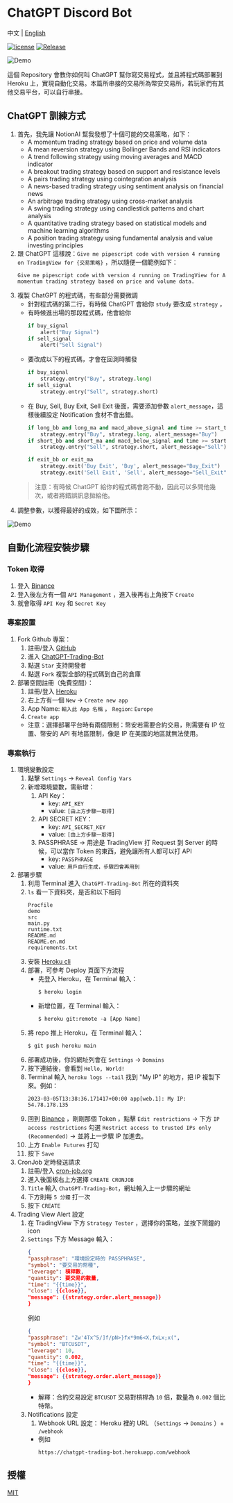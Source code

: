 # ChatGPT Discord Bot

中文 | [English](README.en.md)

[![license](https://img.shields.io/pypi/l/ansicolortags.svg)](LICENSE) [![Release](https://img.shields.io/github/v/release/TheExplainthis/ChatGPT-Trading-Bot)](https://github.com/TheExplainthis/ChatGPT-Trading-Bot/releases/)


![Demo](https://github.com/TheExplainthis/ChatGPT-Trading-Bot/blob/main/demo/demo0.png)

這個 Repository 會教你如何叫 ChatGPT 幫你寫交易程式，並且將程式碼部署到 Heroku 上，實現自動化交易。本篇所串接的交易所為幣安交易所，若玩家們有其他交易平台，可以自行串接。

## ChatGPT 訓練方式
1. 首先，我先讓 NotionAI 幫我發想了十個可能的交易策略，如下：
    - A momentum trading strategy based on price and volume data
    - A mean reversion strategy using Bollinger Bands and RSI indicators
    - A trend following strategy using moving averages and MACD indicator
    - A breakout trading strategy based on support and resistance levels
    - A pairs trading strategy using cointegration analysis
    - A news-based trading strategy using sentiment analysis on financial news
    - An arbitrage trading strategy using cross-market analysis
    - A swing trading strategy using candlestick patterns and chart analysis
    - A quantitative trading strategy based on statistical models and machine learning algorithms
    - A position trading strategy using fundamental analysis and value investing principles
2. 跟 ChatGPT 這樣說：`Give me pipescript code with version 4 running on TradingView for {交易策略}` ，所以隨便一個範例如下：
    ```
    Give me pipescript code with version 4 running on TradingView for A momentum trading strategy based on price and volume data.
    ```
3. 複製 ChatGPT 的程式碼，有些部分需要微調
    - 針對程式碼的第二行，有時候 ChatGPT 會給你 `study` 要改成 `strategy` ，
    - 有時候進出場的那段程式碼，他會給你
        ```python
        if buy_signal
            alert("Buy Signal")
        if sell_signal
            alert("Sell Signal")
        ```
    - 要改成以下的程式碼，才會在回測時觸發
        ```python
        if buy_signal
            strategy.entry("Buy", strategy.long)
        if sell_signal
            strategy.entry("Sell", strategy.short)
        ```
    - 在 Buy, Sell, Buy Exit, Sell Exit 後面，需要添加參數 `alert_message`，這樣後續設定 Notification 食材不會出錯。
        ```python
        if long_bb and long_ma and macd_above_signal and time >= start_time
            strategy.entry("Buy", strategy.long, alert_message="Buy")
        if short_bb and short_ma and macd_below_signal and time >= start_time
            strategy.entry("Sell", strategy.short, alert_message="Sell")

        if exit_bb or exit_ma
            strategy.exit('Buy Exit', 'Buy', alert_message="Buy_Exit")
            strategy.exit('Sell Exit', 'Sell', alert_message="Sell_Exit")
        ```
    > 注意：有時候 ChatGPT 給你的程式碼會跑不動，因此可以多問他幾次，或者將錯誤訊息拋給他。
4. 調整參數，以獲得最好的成效，如下圖所示：

![Demo](https://github.com/TheExplainthis/ChatGPT-Trading-Bot/blob/main/demo/demo1.png)


## 自動化流程安裝步驟
### Token 取得
1. 登入 [Binance](https://www.binance.com/en)
2. 登入後左方有一個 `API Management` ，進入後再右上角按下 `Create`
3. 就會取得 `API Key` 和 `Secret Key`

### 專案設置
1. Fork Github 專案：
    1. 註冊/登入 [GitHub](https://github.com/)
    2. 進入 [ChatGPT-Trading-Bot](https://github.com/TheExplainthis/ChatGPT-Trading-Bot)
    3. 點選 `Star` 支持開發者
    4. 點選 `Fork` 複製全部的程式碼到自己的倉庫
2. 部署空間註冊（免費空間）：
    1. 註冊/登入 [Heroku](https://www.heroku.com/)
    2. 右上方有一個 `New` -> `Create new app`
    3. App Name: `輸入此 App 名稱` ， `Region`: `Europe`
    4. `Create app`
    - 注意：選擇部署平台時有兩個限制：幣安若需要合約交易，則需要有 IP 位置、幣安的 API 有地區限制，像是 IP 在美國的地區就無法使用。

### 專案執行
1. 環境變數設定
    1. 點擊 `Settings` -> `Reveal Config Vars`
    2. 新增環境變數，需新增：
        1. API Key：
            - key: `API_KEY`
            - value: `[由上方步驟一取得]`
        2. API SECRET KEY：
            - key: `API_SECRET_KEY`
            - value: `[由上方步驟一取得]`
        3. PASSPHRASE -> 用途是 TradingView 打 Request 到 Server 的時候，可以當作 Token 的東西，避免讓所有人都可以打 API
            - key: `PASSPHRASE`
            - value: `用戶自行生成，步驟四會再用到`
2. 部署步驟
    1. 利用 Terminal 進入 `ChatGPT-Trading-Bot` 所在的資料夾
    2. `ls` 看一下資料夾，是否和以下相同
        ```
        Procfile
        demo
        src
        main.py
        runtime.txt
        README.md
        README.en.md
        requirements.txt 
        ```
    3. 安裝 [Heroku cli](https://devcenter.heroku.com/articles/heroku-cli#install-the-heroku-cli)
    4. 部署，可參考 Deploy 頁面下方流程
        - 先登入 Heroku，在 Terminal 輸入：
            ```
            $ heroku login
            ```
        - 新增位置，在 Terminal 輸入：
            ```
            $ heroku git:remote -a [App Name]
            ```
    5. 將 repo 推上 Heroku，在 Terminal 輸入：
        ```
        $ git push heroku main
        ```
    6. 部署成功後，你的網址列會在 `Settings` -> `Domains`
    7. 按下連結後，會看到 `Hello, World!`
    8. Terminal 輸入 `heroku logs --tail` 找到 "My IP" 的地方，把 IP 複製下來。例如：
        ```
        2023-03-05T13:38:36.171417+00:00 app[web.1]: My IP: 54.78.178.135
        ```
    9. 回到 [Binance](https://www.binance.com/en) ，剛剛那個 Token ，點擊 `Edit restrictions` -> 下方 `IP access restrictions` 勾選 `Restrict access to trusted IPs only (Recommended)` -> 並將上一步驟 IP 加進去。
    10. 上方 `Enable Futures` 打勾
    11. 按下 `Save`
3. CronJob 定時發送請求
    1. 註冊/登入 [cron-job.org](https://cron-job.org/en/)
    2. 進入後面板右上方選擇 `CREATE CRONJOB`
    3. `Title` 輸入 `ChatGPT-Trading-Bot`，網址輸入上一步驟的網址
    4. 下方則每 `5 分鐘` 打一次
    5. 按下 `CREATE`
4. Trading View Alert 設定
    1. 在 TradingView 下方 `Strategy Tester` ，選擇你的策略，並按下鬧鐘的 icon
    2. `Settings` 下方 Message 輸入：
        ```json
        {
        "passphrase": "環境設定時的 PASSPHRASE",
        "symbol": "要交易的幣種",
        "leverage": 槓桿數,
        "quantity": 要交易的數量,
        "time": "{{time}}",
        "close": {{close}},
        "message": {{strategy.order.alert_message}}
        }
        ```
        例如
        ```json
        {
        "passphrase": "Zw'4Tx^5/]f/pN>}fx*9m6<X,fxLx;x(",
        "symbol": "BTCUSDT",
        "leverage": 10,
        "quantity": 0.002,
        "time": "{{time}}",
        "close": {{close}},
        "message": {{strategy.order.alert_message}}
        }
        ```
        - 解釋：合約交易設定 `BTCUSDT` 交易對槓桿為 `10` 倍，數量為 `0.002` 個比特幣。
    3. Notifications 設定
        1. Webhook URL 設定： Heroku 裡的 URL （`Settings` -> `Domains` ）+ `/webhook`
        - 例如
            ```
            https://chatgpt-trading-bot.herokuapp.com/webhook
            ```

## 授權
[MIT](LICENSE)